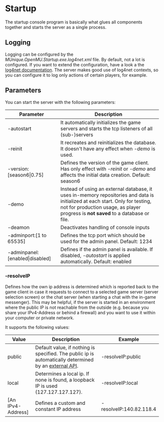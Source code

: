 ﻿# Startup

The startup console program is basically what glues all components together and
starts the server as a single process.

## Logging

Logging can be configured by the *MUnique.OpenMU.Startup.exe.log4net.xml* file.
By default, not a lot is configured. If you want to extend the configuration,
have a look a the [log4net documentation](https://logging.apache.org/log4net/release/manual/configuration.html).
The server makes good use of log4net contexts, so you can configure it to log
only actions of certain players, for example.

## Parameters

You can start the server with the following parameters:

| Parameter   | Description       |
|-------------|-------------------|
| -autostart  | It automatically initializes the game servers and starts the tcp listeners of all (sub-)servers |
| -reinit     | It recreates and reinitializes the database. It doesn't have any effect when *-demo* is used. |
| -version:[season6\|0.75]    | Defines the version of the game client. Has only effect with *-reinit* or *-demo* and affects the initial data creation. Default: season6|
| -demo       | Instead of using an external database, it uses in-memory repositories and data is initialized at each start. Only for testing, not for production usage, as player progress is **not saved** to a database or file. |
| -deamon     | Deactivates handling of console inputs |
| -adminport:[1 to 65535] | Defines the tcp port which should be used for the admin panel. Default: 1234 |
| -adminpanel:[enabled\|disabled] | Defines if the admin panel is available. If disabled, *-autostart* is applied automatically. Default: enabled |

### -resolveIP

Defines how the own ip address is determined which is reported back to the game
client in case it requests to connect to a selected game server (server selection
screen) or the chat server (when starting a chat with the in-game messenger).
This may be helpful, if the server is started in an environment where the public
IP is not reachable from the outside (e.g. because you share your IPv4-Address
or behind a firewall) and you want to use it within your computer or private network.

It supports the following values:

| Value  | Description  | Example |
|--------|--------------|---------|
| public | Default value, if nothing is specified. The public ip is automatically determined by an [external API](https://www.ipify.org/). | -resolveIP:public |
| local  | Determines a local ip. If none is found, a loopback IP is used (127.127.127.127). | -resolveIP:local |
| [An IPv4-Address] | Defines a custom and constant IP address| -resolveIP:140.82.118.4 |
